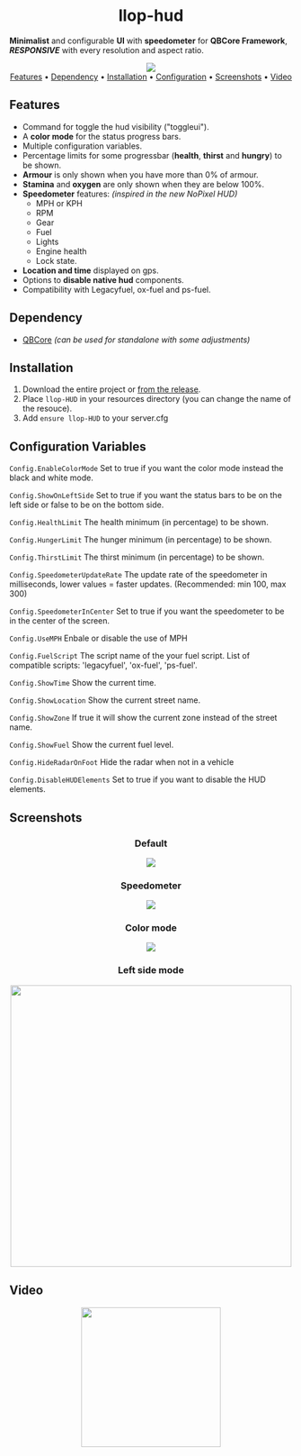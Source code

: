 <h1 align="center">llop-hud </h1>


**Minimalist** and configurable **UI** with **speedometer** for **QBCore Framework**, **_RESPONSIVE_** with every resolution and aspect ratio.

<p align="center">
  <img src="https://i.gyazo.com/f287e28d5049047a77ed7341e07c2105.jpg"/><br>
  <a href="#features">Features</a> •
  <a href="#dependency">Dependency</a> •
  <a href="#installation">Installation</a> •
  <a href="#configuration-variables">Configuration</a> •
  <a href="#screenshots">Screenshots</a> •
  <a href="#video">Video</a><br>
</p>

## Features

 - Command for toggle the hud visibility ("toggleui").
 - A **color mode** for the status progress bars. 
 - Multiple configuration variables.
 - Percentage limits for some progressbar (**health**, **thirst** and **hungry**) to be shown.
 - **Armour** is only shown when you have more than 0% of armour.
 - **Stamina** and **oxygen** are only shown when they are below 100%.
 - **Speedometer** features: _(inspired in the new NoPixel HUD)_
     - MPH or KPH
     - RPM
     - Gear
     - Fuel
     - Lights
     - Engine health
     - Lock state.
 - **Location and time** displayed on gps.
 - Options to **disable native hud** components.
 - Compatibility with Legacyfuel, ox-fuel and ps-fuel.

## Dependency

 - [QBCore](https://github.com/qbcore-framework/) _(can be used for standalone with some adjustments)_

## Installation

1.  Download the entire project or [from the release](https://github.com/Llop-Estepari/llop-HUD/releases/tag/v1.0.0).
2.  Place `llop-HUD` in your resources directory (you can change the name of the resouce).
3.  Add `ensure llop-HUD` to your server.cfg

## Configuration Variables

`Config.EnableColorMode` Set to true if you want the color mode instead the black and white mode.

`Config.ShowOnLeftSide`  Set to true if you want the status bars to be on the left side or false to be on the bottom side.

`Config.HealthLimit` The health minimum (in percentage) to be shown.

`Config.HungerLimit` The hunger minimum (in percentage) to be shown.

`Config.ThirstLimit` The thirst minimum (in percentage) to be shown.

`Config.SpeedometerUpdateRate` The update rate of the speedometer in milliseconds, lower values = faster updates. (Recommended: min 100, max 300)

`Config.SpeedometerInCenter` Set to true if you want the speedometer to be in the center of the screen.

`Config.UseMPH` Enbale or disable the use of MPH

`Config.FuelScript` The script name of the your fuel script. List of compatible scripts: 'legacyfuel', 'ox-fuel', 'ps-fuel'.

`Config.ShowTime` Show the current time.

`Config.ShowLocation` Show the current street name.

`Config.ShowZone` If true it will show the current zone instead of the street name.

`Config.ShowFuel` Show the current fuel level.

`Config.HideRadarOnFoot` Hide the radar when not in a vehicle

`Config.DisableHUDElements` Set to true if you want to disable the HUD elements.

## Screenshots

<h3 align="center">Default</h3>
<p align="center">
  <img src="https://i.gyazo.com/308e956b127163c37994a82b83c7e3cc.jpg"/><br>
</p>

<h3 align="center">Speedometer</h3>
<p align="center">
  <img src="https://i.gyazo.com/3eac5dfa2f2e7b3e0adf1f977fb54a16.jpg"/><br>
</p>


<h3 align="center">Color mode</h3>
<p align="center">
  <img src="https://i.gyazo.com/89be149d5521bbd45d1d6bbf384684d3.png"/><br>
</p>


<h3 align="center">Left side mode</h3>
<p align="center">
  <img src="https://i.gyazo.com/d55601938c6220767be24cc73f2bc9f6.jpg" width=500/><br>
</p>


## Video
<p align="center">
  <a href="https://www.youtube.com/watch?v=ZC_f-Kv7Ut0"><img width=248 src="https://external-content.duckduckgo.com/iu/?u=https%3A%2F%2Fpnghq.com%2Fwp-content%2Fuploads%2Fpnghq.com-youtube-tv-logo-youtubetv-5-350x350.png&f=1&nofb=1&ipt=3ce64901b170d36a8f631341562559c8031fded0a88b4538ae9d0c0b6bf1ac47&ipo=images"></a>
</p>

